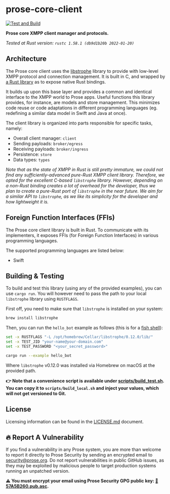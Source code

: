 # prose-core-client

[![Test and Build](https://github.com/prose-im/prose-core-client/workflows/Test%20and%20Build/badge.svg?branch=master)](https://github.com/prose-im/prose-core-client/actions?query=workflow%3A%22Test+and+Build%22)

**Prose core XMPP client manager and protocols.**

_Tested at Rust version: `rustc 1.58.1 (db9d1b20b 2022-01-20)`_

## Architecture

The Prose core client uses the [libstrophe](http://strophe.im/libstrophe/) library to provide with low-level XMPP protocol and connection management. It is built in C, and wrapped by [a Rust library](https://github.com/twistedfall/libstrophe) as to expose native Rust bindings.

It builds up upon this base layer and provides a common and identical interface to the XMPP world to Prose apps. Useful functions this library provides, for instance, are models and store management. This minimizes code reuse or code adaptations in different programming languages (eg. redefining a similar data model in Swift and Java at once).

The client library is organized into parts responsible for specific tasks, namely:

* Overall client manager: `client`
* Sending payloads: `broker/egress`
* Receiving payloads: `broker/ingress`
* Persistence: `store`
* Data types: `types`

_Note that as the state of XMPP in Rust is still pretty immature, we could not find any sufficiently-advanced pure-Rust XMPP client library. Therefore, we opted for the excellent C-based `libstrophe` library. However, depending on a non-Rust binding creates a lot of overhead for the developer, thus we plan to create a pure-Rust port of `libstrophe` in the near future. We aim for a similar API to `libstrophe`, as we like its simplicity for the developer and how lightweight it is._

## Foreign Function Interfaces (FFIs)

The Prose core client library is built in Rust. To communicate with its implementers, it exposes FFIs (for Foreign Function Interfaces) in various programming languages.

The supported programming languages are listed below:

* Swift

## Building & Testing

To build and test this library (using any of the provided examples), you can use `cargo run`. You will however need to pass the path to your local `libstrophe` library using `RUSTFLAGS`.

First off, you need to make sure that `libstrophe` is installed on your system:

```bash
brew install libstrophe
```

Then, you can run the `hello_bot` example as follows (this is for a [fish shell](https://fishshell.com/)):

```bash
set -x RUSTFLAGS "-L /opt/homebrew/Cellar/libstrophe/0.12.0/lib/"
set -x TEST_JID "your-name@your-domain.com"
set -x TEST_PASSWORD "<your_secret_password>"

cargo run --example hello_bot
```

Where `libstrophe` v0.12.0 was installed via Homebrew on macOS at the provided path.

**👉 Note that a convenience script is available under [scripts/build_test.sh](./scripts/build_test.sh). You can copy it to `scripts/build_local.sh` and inject your values, which will not get versioned to Git.**

## License

Licensing information can be found in the [LICENSE.md](./LICENSE.md) document.

## :fire: Report A Vulnerability

If you find a vulnerability in any Prose system, you are more than welcome to report it directly to Prose Security by sending an encrypted email to [security@prose.org](mailto:security@prose.org). Do not report vulnerabilities in public GitHub issues, as they may be exploited by malicious people to target production systems running an unpatched version.

**:warning: You must encrypt your email using Prose Security GPG public key: [:key:57A5B260.pub.asc](https://files.prose.org/public/keys/gpg/57A5B260.pub.asc).**
